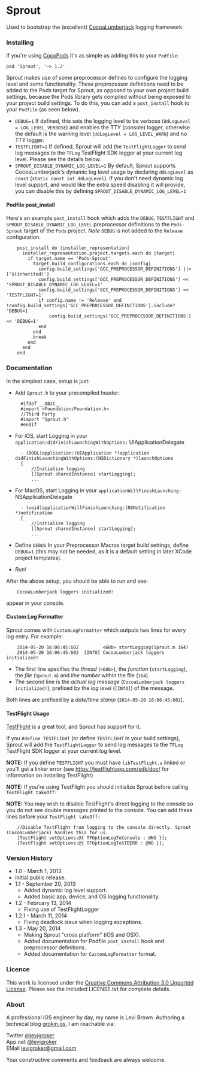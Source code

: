 Sprout
===========
 Used to bootstrap the (excellent) [CocoaLumberjack](https://github.com/robbiehanson/CocoaLumberjack) logging framework.

### Installing

If you're using [CocoPods](http://cocopods.org) it's as simple as adding this to your `Podfile`:

	pod 'Sprout', '~> 1.2'

Sprout makes use of some preprocessor defines to configure the logging level and some functionality. These preprocessor definitions need to be added to the Pods target for Sprout, as opposed to your own project build settings, because the Pods library gets compiled without being exposed to your project build settings. To do this, you can add a `post_install` hook to your `Podfile` (as seen below).

* `DEBUG=1` If defined, this sets the logging level to be verbose (`ddLogLevel = LOG_LEVEL_VERBOSE`) and enables the TTY (console) logger,
otherwise the default is the warning level (`ddLogLevel = LOG_LEVEL_WARN`) and no TTY logger.
* `TESTFLIGHT=1` If defined, Sprout will add the `TestFlightLogger` to send log messages to the `TFLog` TestFlight SDK logger at your current log level. Please see the details below.
* `SPROUT_DISABLE_DYNAMIC_LOG_LEVEL=1` By default, Sprout supports CocoaLumberjack's dynamic log level usage by declaring `ddLogLevel` as `const` (`static const int ddLogLevel`). If you don't need dynamic log level support, and would like the extra speed disabling it will provide, you can disable this by defining `SPROUT_DISABLE_DYNAMIC_LOG_LEVEL=1`

#### Podfile post_install

Here's an example `post_install` hook which adds the `DEBUG`, `TESTFLIGHT` and `SPROUT_DISABLE_DYNAMIC_LOG_LEVEL` preprocessor definitions to the `Pods-Sprout` target of the `Pods` project. *Note* `DEBUG` is not added to the `Release` configuration.

		post_install do |installer_representation|
		  installer_representation.project.targets.each do |target|
			if target.name == 'Pods-Sprout'
			  target.build_configurations.each do |config|
				config.build_settings['GCC_PREPROCESSOR_DEFINITIONS'] ||= ['$(inherited)']
				config.build_settings['GCC_PREPROCESSOR_DEFINITIONS'] << 'SPROUT_DISABLE_DYNAMIC_LOG_LEVEL=1'
				config.build_settings['GCC_PREPROCESSOR_DEFINITIONS'] << 'TESTFLIGHT=1'
				if config.name != 'Release' and !config.build_settings['GCC_PREPROCESSOR_DEFINITIONS'].include? 'DEBUG=1'
					config.build_settings['GCC_PREPROCESSOR_DEFINITIONS'] << 'DEBUG=1'
				end
			  end
			  break
			end
		  end
		end
	
### Documentation

 In the simplest case, setup is just:

* Add `Sprout.h` to your precompiled header:


		#ifdef __OBJC__
		#import <Foundation/Foundation.h>
		//Third Party
		#import "Sprout.h"
		#endif

* For iOS, start Logging in your `application:didFinishLaunchingWithOptions:` UIApplicationDelegate

		- (BOOL)application:(UIApplication *)application didFinishLaunchingWithOptions:(NSDictionary *)launchOptions
		{
			//Initialize logging
			[[Sprout sharedInstance] startLogging];
			...

* For MacOS, start Logging in your `applicationWillFinishLaunching:` NSApplicationDelegate

		- (void)applicationWillFinishLaunching:(NSNotification *)notification
		{
			//Initialize logging
			[[Sprout sharedInstance] startLogging];
			...


* Define `DEBUG`
 In your Preprocessor Macros target build settings, define `DEBUG=1` (this may not be needed, as it is a default setting in later XCode project templates).

* _Run!_

After the above setup, you should be able to run and see:

		CocoaLumberjack loggers initialized!

appear in your console.

#### Custom Log Formatter

Sprout comes with `CustomLogFormatter` which outputs two lines for every log entry. For example:

		2014-05-20 16:06:45:602         <60b> startLogging(Sprout.m 164)
		2014-05-20 16:06:45:602  [INfO] CocoaLumberjack loggers initialized!

* The first line specifies the *thread* (`<60b>`), the *function* (`startLogging`), the *file* (`Sprout.m`) and *line number* within the file (`164`).
* The second line is the *actual log message* (`CocoaLumberjack loggers initialized!`), prefixed by the *log level* (`[INfO]`) of the message.

Both lines are prefixed by a *date/time stamp* (`2014-05-20 16:06:45:602`).

#### TestFlight Usage
[TestFlight](http://testflightapp.com) is a great tool, and Sprout has support for it.

If you `#define TESTFLIGHT` (or define `TESTFLIGHT` in your build settings), Sprout will add the `TestFlightLogger` to send log messages to the `TFLog` TestFlight SDK logger at your current log level.

__NOTE:__ If you define `TESTFLIGHT` you must have `libTestFlight.a` linked or you'll get a linker error (see https://testflightapp.com/sdk/doc/ for information on installing TestFlight)

__NOTE:__ If you're using TestFlight you should initialize Sprout before calling `TestFlight takeOff:`

__NOTE:__ You may wish to disable TestFlight's direct logging to the console so you do not see double messages printed to the console. You can add these lines before your `TestFlight takeOff:`

		//Disable TestFlight from logging to the console directly. Sprout (CocoaLumberjack) handles this for us.
		[TestFlight setOptions:@{ TFOptionLogToConsole : @NO }];
		[TestFlight setOptions:@{ TFOptionLogToSTDERR : @NO }];

### Version History

* 1.0 - March 1, 2013
 * Initial public release.
* 1.1 - September 20, 2013
  * Added dynamic log level support.
  * Added basic app, device, and OS logging functionality.
* 1.2 - February 13, 2014
  * Fixing use of TestFlightLogger
* 1.2.1 - March 11, 2014
  * Fixing deadlock issue when logging exceptions.
* 1.3 - May 20, 2014
  * Making Sprout "cross platform" (iOS and OSX).
  * Added documentation for Podfile `post_install` hook and preprocessor definitions.
  * Added documentation for `CustomLogFormatter` format.
  
### Licence

This work is licensed under the [Creative Commons Attribution 3.0 Unported License](http://creativecommons.org/licenses/by/3.0/).
Please see the included LICENSE.txt for complete details.

### About
A professional iOS engineer by day, my name is Levi Brown. Authoring a technical
blog [grokin.gs](http://grokin.gs), I am reachable via:

Twitter [@levigroker](https://twitter.com/levigroker)  
App.net [@levigroker](https://alpha.app.net/levigroker)  
EMail [levigroker@gmail.com](mailto:levigroker@gmail.com)  

Your constructive comments and feedback are always welcome.
